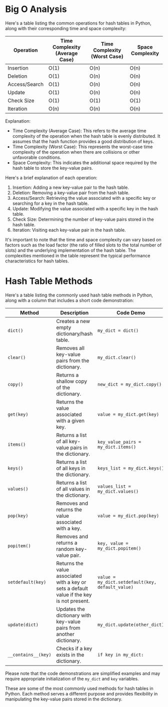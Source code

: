 # Big O Analysis

Here's a table listing the common operations for hash tables in Python, along with their corresponding time and space complexity:

| Operation     | Time Complexity (Average Case) | Time Complexity (Worst Case) | Space Complexity |
| ------------- | ------------------------------ | ---------------------------- | ---------------- |
| Insertion     | O(1)                           | O(n)                         | O(n)             |
| Deletion      | O(1)                           | O(n)                         | O(n)             |
| Access/Search | O(1)                           | O(n)                         | O(n)             |
| Update        | O(1)                           | O(n)                         | O(n)             |
| Check Size    | O(1)                           | O(1)                         | O(1)             |
| Iteration     | O(n)                           | O(n)                         | O(n)             |

Explanation:

- Time Complexity (Average Case): This refers to the average time complexity of the operation when the hash table is evenly distributed. It assumes that the hash function provides a good distribution of keys.
- Time Complexity (Worst Case): This represents the worst-case time complexity of the operation when there are collisions or other unfavorable conditions.
- Space Complexity: This indicates the additional space required by the hash table to store the key-value pairs.

Here's a brief explanation of each operation:

1. Insertion: Adding a new key-value pair to the hash table.
2. Deletion: Removing a key-value pair from the hash table.
3. Access/Search: Retrieving the value associated with a specific key or searching for a key in the hash table.
4. Update: Modifying the value associated with a specific key in the hash table.
5. Check Size: Determining the number of key-value pairs stored in the hash table.
6. Iteration: Visiting each key-value pair in the hash table.

It's important to note that the time and space complexity can vary based on factors such as the load factor (the ratio of filled slots to the total number of slots) and the underlying implementation of the hash table. The complexities mentioned in the table represent the typical performance characteristics for hash tables.

# Hash Table Methods

Here's a table listing the commonly used hash table methods in Python, along with a column that includes a short code demonstration:

| Method              | Description                                                                                | Code Demo                                        |
| ------------------- | ------------------------------------------------------------------------------------------ | ------------------------------------------------ |
| `dict()`            | Creates a new empty dictionary/hash table.                                                 | `my_dict = dict()`                               |
| `clear()`           | Removes all key-value pairs from the dictionary.                                           | `my_dict.clear()`                                |
| `copy()`            | Returns a shallow copy of the dictionary.                                                  | `new_dict = my_dict.copy()`                      |
| `get(key)`          | Returns the value associated with a given key.                                             | `value = my_dict.get(key)`                       |
| `items()`           | Returns a list of all key-value pairs in the dictionary.                                   | `key_value_pairs = my_dict.items()`              |
| `keys()`            | Returns a list of all keys in the dictionary.                                              | `keys_list = my_dict.keys()`                     |
| `values()`          | Returns a list of all values in the dictionary.                                            | `values_list = my_dict.values()`                 |
| `pop(key)`          | Removes and returns the value associated with a key.                                       | `value = my_dict.pop(key)`                       |
| `popitem()`         | Removes and returns a random key-value pair.                                               | `key, value = my_dict.popitem()`                 |
| `setdefault(key)`   | Returns the value associated with a key or sets a default value if the key is not present. | `value = my_dict.setdefault(key, default_value)` |
| `update(dict)`      | Updates the dictionary with key-value pairs from another dictionary.                       | `my_dict.update(other_dict)`                     |
| `__contains__(key)` | Checks if a key exists in the dictionary.                                                  | `if key in my_dict:`                             |

Please note that the code demonstrations are simplified examples and may require appropriate initialization of the `my_dict` and `key` variables.

These are some of the most commonly used methods for hash tables in Python. Each method serves a different purpose and provides flexibility in manipulating the key-value pairs stored in the dictionary.
